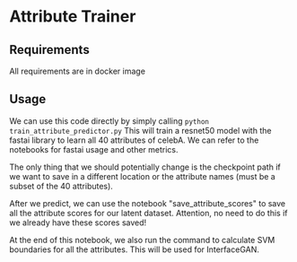 # Attribute Trainer

## Requirements
All requirements are in docker image

## Usage
We can use this code directly by simply calling `python train_attribute_predictor.py`
This will train a resnet50 model with the fastai library to learn all 40 attributes of celebA. 
We can refer to the notebooks for fastai usage and other metrics.

The only thing that we should potentially change is the checkpoint path if we want to save in a different location or the attribute names (must be a subset of the 40 attributes). 


After we predict, we can use the notebook "save_attribute_scores" to save all the attribute scores for our latent dataset. Attention, no need to do this if we already have these scores saved!

At the end of this notebook, we also run the command to calculate SVM boundaries for all the attributes. This will be used for InterfaceGAN.